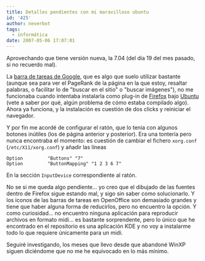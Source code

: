 ```yaml
---
title: Detalles pendientes con mi maravilloso ubuntu
id: '425'
author: neverbot
tags:
  - informática
date: 2007-05-06 17:07:01
---
```


Aprovechando que tiene versión nueva, la 7.04 (del día 19 del mes pasado, si no recuerdo mal).

La [barra de tareas de Google](http://toolbar.google.com/), que es algo que suelo utilizar bastante (aunque sea para ver el PageRank de la página en la que estoy, resaltar palabras, o facilitar lo de "buscar en el sitio" o "buscar imágenes"), no me funcionaba cuando intentaba instalarla como plug-in de [Firefox](http://www.mozilla-europe.org/es/products/firefox/) bajo [Ubuntu](http://www.ubuntu.com/) (vete a saber por qué, algún problema de cómo estaba compilado algo). Ahora ya funciona, y la instalación es cuestión de dos clicks y reiniciar el navegador.

Y por fin me acordé de configurar el ratón, que lo tenía con algunos botones inútiles (los de página anterior y posterior). Era una tontería pero nunca encontraba el momento: es cuestión de cambiar el fichero `xorg.conf` (`/etc/X11/xorg.conf`) y añadir las líneas

```
Option         "Buttons" "7"
Option         "ButtonMapping" "1 2 3 6 7"
```

En la sección `InputDevice` correspondiente al ratón.

No se si me queda algo pendiente... yo creo que el dibujado de las fuentes dentro de Firefox sigue estando mal, y sigo sin saber como solucionarlo. Y los iconos de las barras de tareas en OpenOffice son demasiado grandes y tiene que haber alguna forma de reducirlos, pero no encuentro la opción. Y como curiosidad... no encuentro ninguna aplicación para reproducir archivos en formato midi... es bastante sorprendente, pero lo único que he encontrado en el repositorio es una aplicación KDE y no voy a instalarme todo lo que requiere únicamente para un midi.

Seguiré investigando, los meses que llevo desde que abandoné WinXP siguen diciéndome que no me he equivocado en lo más mínimo.